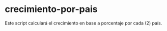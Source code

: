 # crecimiento-por-pais
 Este script calculará el crecimiento en base a porcentaje por cada (2) país.
